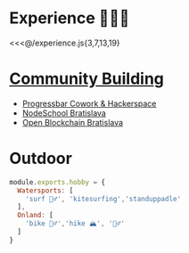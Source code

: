 # Experience 👨🏼‍🔬 

<<<@/experience.js{3,7,13,19}

# [Community Building]() 
* [Progressbar Cowork & Hackerspace](https://cowork.progressbar.sk)
* [NodeSchool Bratislava](https://www.meetup.com/nodejsbratislava)
* [Open Blockchain Bratislava](https://meetup.com/openblockchainbratislava/)

# Outdoor
```js
module.exports.hobby = {
  Watersports: [
    'surf 🏄‍♂️', 'kitesurfing','standuppadle'
  ],
  Onland: [
    'bike 🚵‍♂️','hike 🏔', '🧗‍♂️' 
  ]
}
```
